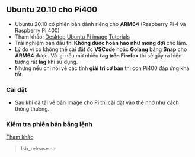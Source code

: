## Ubuntu 20.10 cho Pi400
- Ubuntu 20.10 có phiên bản dành riêng cho **ARM64** (Raspberry Pi 4 và Raspberry Pi 400)
- Tham khảo: 
[Desktop](https://ubuntu.com/raspberry-pi/desktop)
[Ubuntu Pi image](https://ubuntu.com/download/raspberry-pi)
[Tutorials](https://ubuntu.com/tutorials/how-to-install-ubuntu-desktop-on-raspberry-pi-4#1-overview)
- Trải nghiệm ban đầu thì **Không được hoàn hảo như mong đợi** cho lắm.
- Lý do vì có không thể cài đặt đc **VSCode** hoặc **Golang** bằng **Snap** cho **ARM64** được. Vả lại nếu mở nhiều **tag trên Firefox** thì sẽ gây ra hiện tượng rất **lag** khi sử dụng.
- Nhưng nếu chỉ nói về các tính **giải trí cơ bản** thì con Pi400 đáp ứng khá tốt.

### Cài đặt
- Sau khi đã tải về bản Image cho Pi thì cài đặt vào thẻ nhớ như cách thông thường.

### Kiểm tra phiên bản bằng lệnh
[Tham khảo](https://linuxize.com/post/how-to-check-your-ubuntu-version/)
> lsb_release -a






